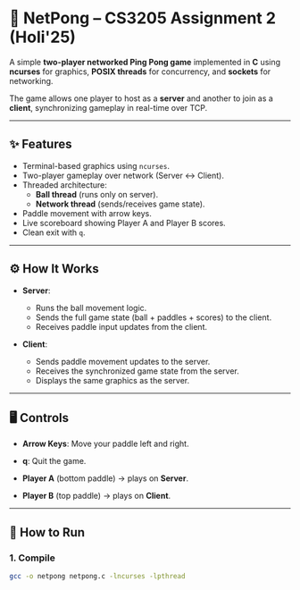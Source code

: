 # 🏓 NetPong – CS3205 Assignment 2 (Holi'25)

A simple **two-player networked Ping Pong game** implemented in **C** using **ncurses** for graphics, **POSIX threads** for concurrency, and **sockets** for networking.  

The game allows one player to host as a **server** and another to join as a **client**, synchronizing gameplay in real-time over TCP.  

---

## ✨ Features
- Terminal-based graphics using `ncurses`.
- Two-player gameplay over network (Server ↔ Client).
- Threaded architecture:
  - **Ball thread** (runs only on server).
  - **Network thread** (sends/receives game state).
- Paddle movement with arrow keys.
- Live scoreboard showing Player A and Player B scores.
- Clean exit with `q`.

---

## ⚙️ How It Works
- **Server**:  
  - Runs the ball movement logic.  
  - Sends the full game state (ball + paddles + scores) to the client.  
  - Receives paddle input updates from the client.  

- **Client**:  
  - Sends paddle movement updates to the server.  
  - Receives the synchronized game state from the server.  
  - Displays the same graphics as the server.  

---

## 🖥️ Controls
- **Arrow Keys**: Move your paddle left and right.  
- **q**: Quit the game.  

- **Player A** (bottom paddle) → plays on **Server**.  
- **Player B** (top paddle) → plays on **Client**.  

---

## 🚀 How to Run

### 1. Compile
```bash
gcc -o netpong netpong.c -lncurses -lpthread
